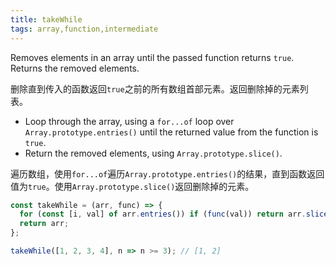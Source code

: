```yaml
---
title: takeWhile
tags: array,function,intermediate
---
```


Removes elements in an array until the passed function returns `true`. Returns the removed elements.

删除直到传入的函数返回`true`之前的所有数组首部元素。返回删除掉的元素列表。

- Loop through the array, using a `for...of` loop over `Array.prototype.entries()` until the returned value from the function is `true`.
- Return the removed elements, using `Array.prototype.slice()`.

遍历数组，使用`for...of`遍历`Array.prototype.entries()`的结果，直到函数返回值为`true`。使用`Array.prototype.slice()`返回删除掉的元素。

```js
const takeWhile = (arr, func) => {
  for (const [i, val] of arr.entries()) if (func(val)) return arr.slice(0, i);
  return arr;
};
```

```js
takeWhile([1, 2, 3, 4], n => n >= 3); // [1, 2]
```
